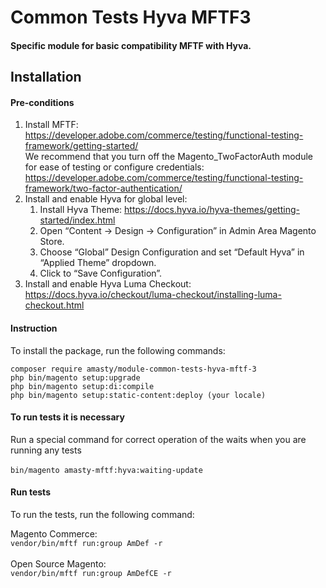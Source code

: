 # Common Tests Hyva MFTF3

<h4>Specific module for basic compatibility MFTF with Hyva.<h4>
<h2>Installation</h2>
<h4>Pre-conditions</h4>

 1. Install MFTF: <a>https://developer.adobe.com/commerce/testing/functional-testing-framework/getting-started/ <br>
   We recommend that you turn off the Magento_TwoFactorAuth module for ease of testing or configure credentials: <a>https://developer.adobe.com/commerce/testing/functional-testing-framework/two-factor-authentication/</a>
 2. Install and enable Hyva for global level:
    1. Install Hyva Theme: <a> https://docs.hyva.io/hyva-themes/getting-started/index.html </a>
    2. Open “Content -> Design -> Configuration” in Admin Area Magento Store.
    3. Choose “Global” Design Configuration and set “Default Hyva” in “Applied Theme” dropdown.
    4. Click to “Save Configuration”.
 3. Install and enable Hyva Luma Checkout: <a> https://docs.hyva.io/checkout/luma-checkout/installing-luma-checkout.html

<h4>Instruction</h4>
<p>To install the package, run the following commands:</p>
  <code>composer require amasty/module-common-tests-hyva-mftf-3</code><br>
  <code>php bin/magento setup:upgrade</code><br>
  <code>php bin/magento setup:di:compile </code><br>
  <code>php bin/magento setup:static-content:deploy (your locale)</code><br>

<h4>To run tests it is necessary</h4>
Run a special command for correct operation of the waits when you are running any tests <br><br>
<code>bin/magento amasty-mftf:hyva:waiting-update</code><br>

<h4>Run tests</h4>
<p>To run the tests, run the following command:</p>
Magento Commerce:<br>
<code>vendor/bin/mftf run:group AmDef -r</code><br><br>
Open Source Magento:<br>
<code>vendor/bin/mftf run:group AmDefCE -r</code><br>
